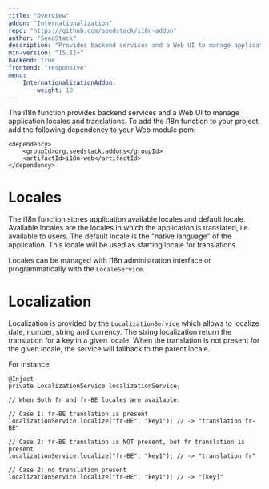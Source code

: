 ```yaml
---
title: "Overview"
addon: "Internationalization"
repo: "https://github.com/seedstack/i18n-addon"
author: "SeedStack"
description: "Provides backend services and a Web UI to manage application locales and translations."
min-version: "15.11+"
backend: true
frontend: "responsive"
menu:
    InternationalizationAddon:
        weight: 10
---
```


The i18n function provides backend services and a Web UI to manage application locales and translations. To add the
i18n function to your project, add the following dependency to your Web module pom:

    <dependency>
        <groupId>org.seedstack.addons</groupId>
        <artifactId>i18n-web</artifactId>
    </dependency>

# Locales

The i18n function stores application available locales and default locale. Available locales are the locales in which
the application is translated, i.e. available to users. The default locale is the "native language" of the application.
This locale will be used as starting locale for translations.

Locales can be managed with i18n administration interface or programmatically with the `LocaleService`.

# Localization

Localization is provided by the `LocalizationService` which allows to localize date, number, string and currency.
The string localization return the translation for a key in a given locale. When the translation is not present 
for the given locale, the service will fallback to the parent locale.

For instance:

    @Inject
    private LocalizationService localizationService;

    // When Both fr and fr-BE locales are available.
    
    // Case 1: fr-BE translation is present
    localizationService.localize("fr-BE", "key1"); // -> "translation fr-BE"
    
    // Case 2: fr-BE translation is NOT present, but fr translation is present
    localizationService.localize("fr-BE", "key1"); // -> "translation fr"
    
    // Case 2: no translation present
    localizationService.localize("fr-BE", "key1"); // -> "[key]"













